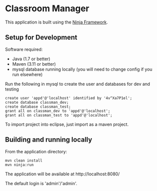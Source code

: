 Classroom Manager
=================

This application is built using the [Ninja Framework](http://www.ninjaframework.org/).

Setup for Development
---------------------

Software required:
- Java (1.7 or better)
- Maven (3.11 or better)
- mysql database running locally (you will need to change config if you run elsewhere)

Run the following in mysql to create the user and databases for dev and testing

```
create user 'appd'@'localhost' identified by '4v^Xa7P1el';
create database classman_dev;
create database classman_test;
grant all on classman_dev to 'appd'@'localhost';
grant all on classman_test to 'appd'@'localhost';
```

To import project into eclipse, just import as a maven project.

Building and running locally
----------------------------

From the application directory:

```
mvn clean install
mvn ninja:run
```

The application will be available at http://localhost:8080/

The default login is 'admin'/'admin'.

